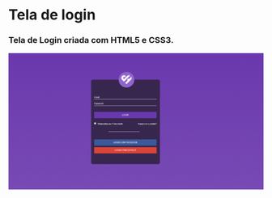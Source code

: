 # Tela de login
<h3>Tela de Login criada com HTML5 e CSS3.</h3>
<img src="https://github.com/Vinicius-Garcia/Tela-de-login/blob/master/src/assets/Capturar.PNG">
